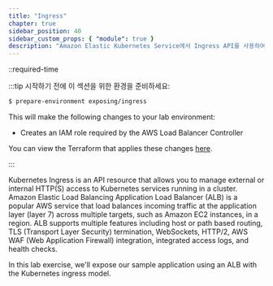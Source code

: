 ```yaml
---
title: "Ingress"
chapter: true
sidebar_position: 40
sidebar_custom_props: { "module": true }
description: "Amazon Elastic Kubernetes Service에서 Ingress API를 사용하여 HTTP 및 HTTPS 경로를 외부 세계에 노출합니다."
---
```


::required-time

:::tip 시작하기 전에
이 섹션을 위한 환경을 준비하세요:

```bash timeout=300 wait=30
$ prepare-environment exposing/ingress
```

This will make the following changes to your lab environment:

- Creates an IAM role required by the AWS Load Balancer Controller

You can view the Terraform that applies these changes [here](https://github.com/VAR::MANIFESTS_OWNER/VAR::MANIFESTS_REPOSITORY/tree/VAR::MANIFESTS_REF/manifests/modules/exposing/ingress/.workshop/terraform).

:::

Kubernetes Ingress is an API resource that allows you to manage external or internal HTTP(S) access to Kubernetes services running in a cluster. Amazon Elastic Load Balancing Application Load Balancer (ALB) is a popular AWS service that load balances incoming traffic at the application layer (layer 7) across multiple targets, such as Amazon EC2 instances, in a region. ALB supports multiple features including host or path based routing, TLS (Transport Layer Security) termination, WebSockets, HTTP/2, AWS WAF (Web Application Firewall) integration, integrated access logs, and health checks.

In this lab exercise, we'll expose our sample application using an ALB with the Kubernetes ingress model.